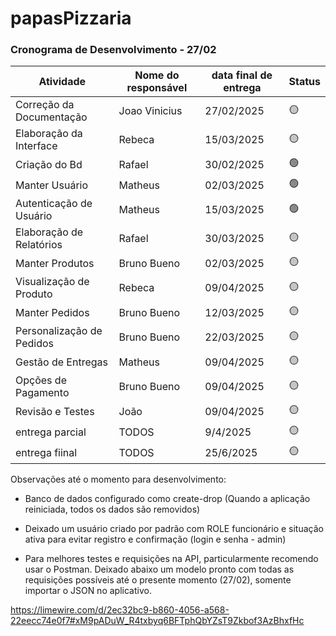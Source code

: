 # papasPizzaria

### Cronograma de Desenvolvimento - 27/02

| Atividade                 | Nome do responsável | data final de entrega | Status |
| ------------------------- | ------------------- | --------------------- | ------ |
| Correção da Documentação  | Joao Vinicius       | 27/02/2025            | 🟡     |
| Elaboração da Interface   | Rebeca              | 15/03/2025            | 🟡     |
| Criação do Bd             | Rafael              | 30/02/2025            | 🟢     |
| Manter Usuário            | Matheus             | 02/03/2025            | 🟢     |
| Autenticação de Usuário   | Matheus             | 15/03/2025            | 🟢     |
| Elaboração de Relatórios  | Rafael              | 30/03/2025            | 🟡     |
| Manter Produtos           | Bruno Bueno         | 02/03/2025            | 🟡     |
| Visualização de Produto   | Rebeca              | 09/04/2025            | 🟡     |
| Manter Pedidos            | Bruno Bueno         | 12/03/2025            | 🟡     |
| Personalização de Pedidos | Bruno Bueno         | 22/03/2025            | 🟡     |
| Gestão de Entregas        | Matheus             | 09/04/2025            | 🟡     |
| Opções de Pagamento       | Bruno Bueno         | 09/04/2025            | 🟡     |
| Revisão e Testes          | João                | 09/04/2025            | 🟡     |
| entrega parcial           | TODOS               | 9/4/2025              | 🟡     |
| entrega fiinal            | TODOS               | 25/6/2025             | 🟡     |
Observações até o momento para desenvolvimento:
- Banco de dados configurado como create-drop (Quando a aplicação reiniciada, todos os dados são removidos)

- Deixado um usuário criado por padrão com ROLE funcionário e situação ativa para evitar registro e confirmação (login e senha - admin)

- Para melhores testes e requisições na API, particularmente recomendo usar o Postman. Deixado abaixo um modelo pronto com todas as requisições possíveis até o presente momento (27/02), somente importar o JSON no aplicativo.

https://limewire.com/d/2ec32bc9-b860-4056-a568-22eecc74e0f7#xM9pADuW_R4txbyq6BFTphQbYZsT9Zkbof3AzBhxfHc
